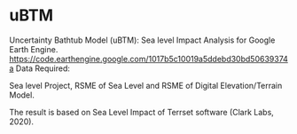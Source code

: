# uBTM


Uncertainty Bathtub Model (uBTM): Sea level Impact Analysis for Google Earth Engine.  
https://code.earthengine.google.com/1017b5c10019a5ddebd30bd50639374a
Data Required:

Sea level Project, RSME of Sea Level and RSME of Digital Elevation/Terrain Model.

The result is based on Sea Level Impact of Terrset software (Clark Labs, 2020).
